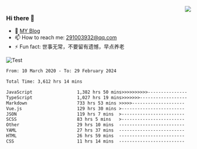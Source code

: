 <img align='right' src='https://github-readme-stats.vercel.app/api?username=niaogege&show_icons=true&theme=radical'/>

### Hi there 👋

- 🌱 [MY Blog](https://bythewayer.com/)
- 📫 How to reach me: 291003932@qq.com
- ⚡ Fun fact:  世事无常，不要留有遗憾，早点养老

![Test](https://github-readme-stats.vercel.app/api/top-langs/?username=niaogege&layout=compact)

<!--START_SECTION:waka-->

```txt
From: 10 March 2020 - To: 29 February 2024

Total Time: 3,612 hrs 14 mins

JavaScript                 1,382 hrs 50 mins>>>>>>>>>>---------------   38.28 %
TypeScript                 1,027 hrs 19 mins>>>>>>>------------------   28.44 %
Markdown                   733 hrs 53 mins >>>>>--------------------   20.32 %
Vue.js                     129 hrs 30 mins >------------------------   03.59 %
JSON                       119 hrs 7 mins  >------------------------   03.30 %
SCSS                       83 hrs 5 mins   >------------------------   02.30 %
Other                      29 hrs 10 mins  -------------------------   00.81 %
YAML                       27 hrs 37 mins  -------------------------   00.76 %
HTML                       26 hrs 59 mins  -------------------------   00.75 %
CSS                        11 hrs 14 mins  -------------------------   00.31 %
```

<!--END_SECTION:waka-->
